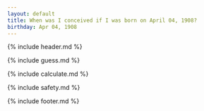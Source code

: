 ```yaml
---
layout: default
title: When was I conceived if I was born on April 04, 1908?
birthday: Apr 04, 1908
---
```


{% include header.md %}

{% include guess.md %}

{% include calculate.md %}

{% include safety.md %}

{% include footer.md %}



